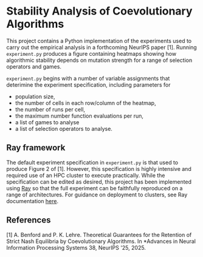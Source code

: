 # Stability Analysis of Coevolutionary Algorithms

This project contains a Python implementation of the experiments used to carry out the empirical analysis in a forthcoming NeurIPS paper \[1\]. Running ``experiment.py`` produces a figure containing heatmaps showing how algorithmic stability depends on mutation strength for a range of selection operators and games.

``experiment.py`` begins with a number of variable assignments that deterimine the experiment specification, including parameters for
* population size,
* the number of cells in each row/column of the heatmap,
* the number of runs per cell,
* the maximum number function evaluations per run,
* a list of games to analyse
* a list of selection operators to analyse.


## Ray framework

The default experiment specification in ``experiment.py`` is that used to produce Figure 2 of \[1\]. However, this specification is highly intensive and required use of an HPC cluster to execute practically. While the specification can be edited as desired, this project has been implemented using [Ray](https://docs.ray.io/en/latest/index.html) so that the full experiment can be faithfully reproduced on a range of architectures. For guidance on deployment to clusters, see Ray documentation [here](https://docs.ray.io/en/latest/cluster/getting-started.html#cluster-index).

## References

\[1\] A. Benford and P. K. Lehre. Theoretical Guarantees for the Retention of Strict Nash Equilibria by Coevolutionary Algorithms. In *Advances in Neural Information Processing Systems 38, NeurIPS '25, 2025.
